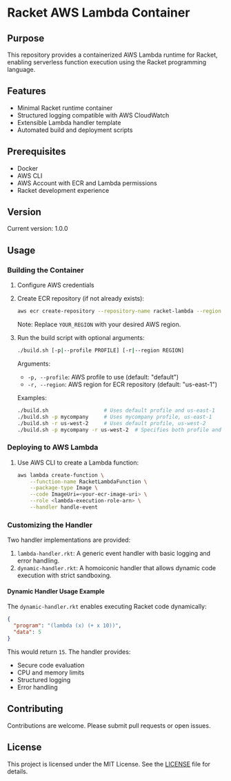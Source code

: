# Racket AWS Lambda Container

## Purpose

This repository provides a containerized AWS Lambda runtime for Racket, enabling serverless function execution using the Racket programming language.

## Features

- Minimal Racket runtime container
- Structured logging compatible with AWS CloudWatch
- Extensible Lambda handler template
- Automated build and deployment scripts

## Prerequisites

- Docker
- AWS CLI
- AWS Account with ECR and Lambda permissions
- Racket development experience

## Version

Current version: 1.0.0

## Usage

### Building the Container

1. Configure AWS credentials
2. Create ECR repository (if not already exists):
   ```bash
   aws ecr create-repository --repository-name racket-lambda --region YOUR_REGION
   ```
   Note: Replace `YOUR_REGION` with your desired AWS region.

3. Run the build script with optional arguments:
   ```bash
   ./build.sh [-p|--profile PROFILE] [-r|--region REGION]
   ```

   Arguments:
   - `-p, --profile`: AWS profile to use (default: "default")
   - `-r, --region`: AWS region for ECR repository (default: "us-east-1")

   Examples:
   ```bash
   ./build.sh                  # Uses default profile and us-east-1
   ./build.sh -p mycompany     # Uses mycompany profile, us-east-1
   ./build.sh -r us-west-2     # Uses default profile, us-west-2
   ./build.sh -p mycompany -r us-west-2  # Specifies both profile and region
   ```

### Deploying to AWS Lambda

1. Use AWS CLI to create a Lambda function:
   ```bash
   aws lambda create-function \
       --function-name RacketLambdaFunction \
       --package-type Image \
       --code ImageUri=<your-ecr-image-uri> \
       --role <lambda-execution-role-arn> \
       --handler handle-event
   ```

### Customizing the Handler

Two handler implementations are provided:

1. `lambda-handler.rkt`: A generic event handler with basic logging and error handling.
2. `dynamic-handler.rkt`: A homoiconic handler that allows dynamic code execution with strict sandboxing.

#### Dynamic Handler Usage Example

The `dynamic-handler.rkt` enables executing Racket code dynamically:

```json
{
  "program": "(lambda (x) (+ x 10))",
  "data": 5
}
```

This would return `15`. The handler provides:
- Secure code evaluation
- CPU and memory limits
- Structured logging
- Error handling

## Contributing

Contributions are welcome. Please submit pull requests or open issues.

## License

This project is licensed under the MIT License. See the [LICENSE](LICENSE) file for details.
